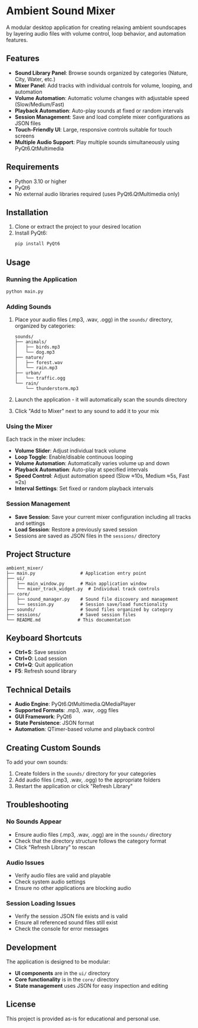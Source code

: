 # Ambient Sound Mixer

A modular desktop application for creating relaxing ambient soundscapes by layering audio files with volume control, loop behavior, and automation features.

## Features

- **Sound Library Panel**: Browse sounds organized by categories (Nature, City, Water, etc.)
- **Mixer Panel**: Add tracks with individual controls for volume, looping, and automation
- **Volume Automation**: Automatic volume changes with adjustable speed (Slow/Medium/Fast)
- **Playback Automation**: Auto-play sounds at fixed or random intervals
- **Session Management**: Save and load complete mixer configurations as JSON files
- **Touch-Friendly UI**: Large, responsive controls suitable for touch screens
- **Multiple Audio Support**: Play multiple sounds simultaneously using PyQt6.QtMultimedia

## Requirements

- Python 3.10 or higher
- PyQt6
- No external audio libraries required (uses PyQt6.QtMultimedia only)

## Installation

1. Clone or extract the project to your desired location
2. Install PyQt6:
   ```bash
   pip install PyQt6
   ```

## Usage

### Running the Application

```bash
python main.py
```

### Adding Sounds

1. Place your audio files (.mp3, .wav, .ogg) in the `sounds/` directory, organized by categories:
   ```
   sounds/
   ├── animals/
   │   ├── birds.mp3
   │   └── dog.mp3
   ├── nature/
   │   ├── forest.wav
   │   └── rain.mp3
   ├── urban/
   │   └── traffic.ogg
   └── rain/
       └── thunderstorm.mp3
   ```

2. Launch the application - it will automatically scan the sounds directory
3. Click "Add to Mixer" next to any sound to add it to your mix

### Using the Mixer

Each track in the mixer includes:
- **Volume Slider**: Adjust individual track volume
- **Loop Toggle**: Enable/disable continuous looping
- **Volume Automation**: Automatically varies volume up and down
- **Playback Automation**: Auto-play at specified intervals
- **Speed Control**: Adjust automation speed (Slow ≈10s, Medium ≈5s, Fast ≈2s)
- **Interval Settings**: Set fixed or random playback intervals

### Session Management

- **Save Session**: Save your current mixer configuration including all tracks and settings
- **Load Session**: Restore a previously saved session
- Sessions are saved as JSON files in the `sessions/` directory

## Project Structure

```
ambient_mixer/
├── main.py                 # Application entry point
├── ui/
│   ├── main_window.py      # Main application window
│   └── mixer_track_widget.py  # Individual track controls
├── core/
│   ├── sound_manager.py    # Sound file discovery and management
│   └── session.py          # Session save/load functionality
├── sounds/                 # Sound files organized by category
├── sessions/               # Saved session files
└── README.md              # This documentation
```

## Keyboard Shortcuts

- **Ctrl+S**: Save session
- **Ctrl+O**: Load session
- **Ctrl+Q**: Quit application
- **F5**: Refresh sound library

## Technical Details

- **Audio Engine**: PyQt6.QtMultimedia.QMediaPlayer
- **Supported Formats**: .mp3, .wav, .ogg files
- **GUI Framework**: PyQt6
- **State Persistence**: JSON format
- **Automation**: QTimer-based volume and playback control

## Creating Custom Sounds

To add your own sounds:

1. Create folders in the `sounds/` directory for your categories
2. Add audio files (.mp3, .wav, .ogg) to the appropriate folders
3. Restart the application or click "Refresh Library"

## Troubleshooting

### No Sounds Appear
- Ensure audio files (.mp3, .wav, .ogg) are in the `sounds/` directory
- Check that the directory structure follows the category format
- Click "Refresh Library" to rescan

### Audio Issues
- Verify audio files are valid and playable
- Check system audio settings
- Ensure no other applications are blocking audio

### Session Loading Issues
- Verify the session JSON file exists and is valid
- Ensure all referenced sound files still exist
- Check the console for error messages

## Development

The application is designed to be modular:
- **UI components** are in the `ui/` directory
- **Core functionality** is in the `core/` directory
- **State management** uses JSON for easy inspection and editing

## License

This project is provided as-is for educational and personal use.
